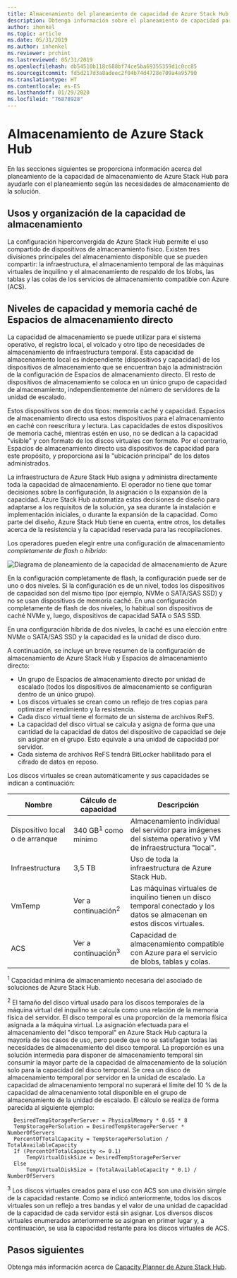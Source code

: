 ```yaml
---
title: Almacenamiento del planeamiento de capacidad de Azure Stack Hub
description: Obtenga información sobre el planeamiento de capacidad para las implementaciones de Azure Stack Hub.
author: ihenkel
ms.topic: article
ms.date: 05/31/2019
ms.author: inhenkel
ms.reviewer: prchint
ms.lastreviewed: 05/31/2019
ms.openlocfilehash: db54510b118c688bf74ce5ba69355359d1c0cc85
ms.sourcegitcommit: fd5d217d3a8adeec2f04b74d4728e709a4a95790
ms.translationtype: HT
ms.contentlocale: es-ES
ms.lasthandoff: 01/29/2020
ms.locfileid: "76878928"
---
```

# <a name="azure-stack-hub-storage"></a>Almacenamiento de Azure Stack Hub

En las secciones siguientes se proporciona información acerca del planeamiento de la capacidad de almacenamiento de Azure Stack Hub para ayudarle con el planeamiento según las necesidades de almacenamiento de la solución.

## <a name="uses-and-organization-of-storage-capacity"></a>Usos y organización de la capacidad de almacenamiento
La configuración hiperconvergida de Azure Stack Hub permite el uso compartido de dispositivos de almacenamiento físico. Existen tres divisiones principales del almacenamiento disponible que se pueden compartir: la infraestructura, el almacenamiento temporal de las máquinas virtuales de inquilino y el almacenamiento de respaldo de los blobs, las tablas y las colas de los servicios de almacenamiento compatible con Azure (ACS).

## <a name="storage-spaces-direct-cache-and-capacity-tiers"></a>Niveles de capacidad y memoria caché de Espacios de almacenamiento directo
La capacidad de almacenamiento se puede utilizar para el sistema operativo, el registro local, el volcado y otro tipo de necesidades de almacenamiento de infraestructura temporal. Esta capacidad de almacenamiento local es independiente (dispositivos y capacidad) de los dispositivos de almacenamiento que se encuentran bajo la administración de la configuración de Espacios de almacenamiento directo. El resto de dispositivos de almacenamiento se coloca en un único grupo de capacidad de almacenamiento, independientemente del número de servidores de la unidad de escalado.

Estos dispositivos son de dos tipos: memoria caché y capacidad. Espacios de almacenamiento directo usa estos dispositivos para el almacenamiento en caché con reescritura y lectura. Las capacidades de estos dispositivos de memoria caché, mientras estén en uso, no se dedican a la capacidad "visible" y con formato de los discos virtuales con formato. Por el contrario, Espacios de almacenamiento directo usa dispositivos de capacidad para este propósito, y proporciona así la "ubicación principal" de los datos administrados.

La infraestructura de Azure Stack Hub asigna y administra directamente toda la capacidad de almacenamiento. El operador no tiene que tomar decisiones sobre la configuración, la asignación o la expansión de la capacidad. Azure Stack Hub automatiza estas decisiones de diseño para adaptarse a los requisitos de la solución, ya sea durante la instalación e implementación iniciales, o durante la expansión de la capacidad. Como parte del diseño, Azure Stack Hub tiene en cuenta, entre otros, los detalles acerca de la resistencia y la capacidad reservada para las recopilaciones. 

Los operadores pueden elegir entre una configuración de almacenamiento *completamente de flash* o *híbrido*:

![Diagrama de planeamiento de la capacidad de almacenamiento de Azure](media/azure-stack-capacity-planning/storage.png)

En la configuración completamente de flash, la configuración puede ser de uno o dos niveles. Si la configuración es de un nivel, todos los dispositivos de capacidad son del mismo tipo (por ejemplo, NVMe o SATA/SAS SSD) y no se usan dispositivos de memoria caché. En una configuración completamente de flash de dos niveles, lo habitual son dispositivos de caché NVMe y, luego, dispositivos de capacidad SATA o SAS SSD.

En una configuración híbrida de dos niveles, la caché es una elección entre NVMe o SATA/SAS SSD y la capacidad es la unidad de disco duro. 

A continuación, se incluye un breve resumen de la configuración de almacenamiento de Azure Stack Hub y Espacios de almacenamiento directo:
- Un grupo de Espacios de almacenamiento directo por unidad de escalado (todos los dispositivos de almacenamiento se configuran dentro de un único grupo).
- Los discos virtuales se crean como un reflejo de tres copias para optimizar el rendimiento y la resistencia.
- Cada disco virtual tiene el formato de un sistema de archivos ReFS.
- La capacidad del disco virtual se calcula y asigna de forma que una cantidad de la capacidad de datos del dispositivo de capacidad se deje sin asignar en el grupo. Esto equivale a una unidad de capacidad por servidor.
- Cada sistema de archivos ReFS tendrá BitLocker habilitado para el cifrado de datos en reposo. 

Los discos virtuales se crean automáticamente y sus capacidades se indican a continuación:

|Nombre|Cálculo de capacidad|Descripción|
|-----|-----|-----|
|Dispositivo local o de arranque|340 GB<sup>1</sup> como mínimo|Almacenamiento individual del servidor para imágenes del sistema operativo y VM de infraestructura "local".|
|Infraestructura|3,5 TB|Uso de toda la infraestructura de Azure Stack Hub.|
|VmTemp|Ver a continuación<sup>2</sup>|Las máquinas virtuales de inquilino tienen un disco temporal conectado y los datos se almacenan en estos discos virtuales.|
|ACS|Ver a continuación<sup>3</sup>|Capacidad de almacenamiento compatible con Azure para el servicio de blobs, tablas y colas.|

<sup>1</sup> Capacidad mínima de almacenamiento necesaria del asociado de soluciones de Azure Stack Hub.

<sup>2</sup> El tamaño del disco virtual usado para los discos temporales de la máquina virtual del inquilino se calcula como una relación de la memoria física del servidor. El disco temporal es una proporción de la memoria física asignada a la máquina virtual. La asignación efectuada para el almacenamiento del "disco temporal" en Azure Stack Hub captura la mayoría de los casos de uso, pero puede que no se satisfagan todas las necesidades de almacenamiento del disco temporal. La proporción es una solución intermedia para disponer de almacenamiento temporal sin consumir la mayor parte de la capacidad de almacenamiento de la solución solo para la capacidad del disco temporal. Se crea un disco de almacenamiento temporal por servidor en la unidad de escalado. La capacidad de almacenamiento temporal no superará el límite del 10 % de la capacidad de almacenamiento total disponible en el grupo de almacenamiento de la unidad de escalado. El cálculo se realiza de forma parecida al siguiente ejemplo:

```
  DesiredTempStoragePerServer = PhysicalMemory * 0.65 * 8
  TempStoragePerSolution = DesiredTempStoragePerServer * NumberOfServers
  PercentOfTotalCapacity = TempStoragePerSolution / TotalAvailableCapacity
  If (PercentOfTotalCapacity <= 0.1)
      TempVirtualDiskSize = DesiredTempStoragePerServer
  Else
      TempVirtualDiskSize = (TotalAvailableCapacity * 0.1) / NumberOfServers
```

<sup>3</sup> Los discos virtuales creados para el uso con ACS son una división simple de la capacidad restante. Como se indicó anteriormente, todos los discos virtuales son un reflejo a tres bandas y el valor de una unidad de capacidad de la capacidad de cada servidor está sin asignar. Los diversos discos virtuales enumerados anteriormente se asignan en primer lugar y, a continuación, se usa la capacidad restante para los discos virtuales de ACS.


## <a name="next-steps"></a>Pasos siguientes
Obtenga más información acerca de [Capacity Planner de Azure Stack Hub](azure-stack-capacity-planner.md).
